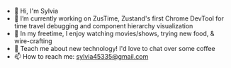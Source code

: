 

- 🤗 Hi, I'm Sylvia
- 🔭 I’m currently working on ZusTime, Zustand's first Chrome DevTool for time travel debugging and component hierarchy visualization
- 💚 In my freetime, I enjoy watching movies/shows, trying new food, & wire-crafting
- 🌱 Teach me about new technology! I'd love to chat over some coffee 
- 📫 How to reach me: sylvia45335@gmail.com

<!--
**sylvia45335/sylvia45335** is a ✨ _special_ ✨ repository because its `README.md` (this file) appears on your GitHub profile.

Here are some ideas to get you started:

- 🔭 I’m currently working on ...
- 🌱 I’m currently learning ...
- 👯 I’m looking to collaborate on ...
- 🤔 I’m looking for help with ...
- 💬 Ask me about ...
- 📫 How to reach me: ...
- 😄 Pronouns: ...
- ⚡ Fun fact: ...
-->

